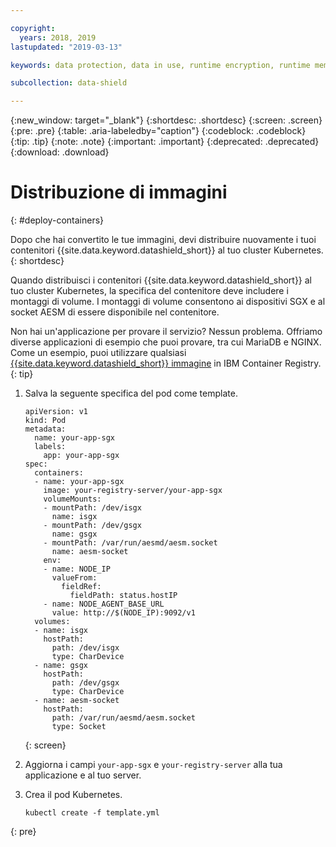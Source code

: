 ```yaml
---

copyright:
  years: 2018, 2019
lastupdated: "2019-03-13"

keywords: data protection, data in use, runtime encryption, runtime memory encryption, encrypted memory, intel sgx, software guard extensions, fortanix runtime encryption

subcollection: data-shield

---
```


{:new_window: target="_blank"}
{:shortdesc: .shortdesc}
{:screen: .screen}
{:pre: .pre}
{:table: .aria-labeledby="caption"}
{:codeblock: .codeblock}
{:tip: .tip}
{:note: .note}
{:important: .important}
{:deprecated: .deprecated}
{:download: .download}


# Distribuzione di immagini
{: #deploy-containers}

Dopo che hai convertito le tue immagini, devi distribuire nuovamente i tuoi contenitori {{site.data.keyword.datashield_short}} al tuo cluster Kubernetes.
{: shortdesc}

Quando distribuisci i contenitori {{site.data.keyword.datashield_short}} al tuo cluster Kubernetes, la specifica del contenitore deve includere i montaggi di volume. I montaggi di volume consentono ai dispositivi SGX e al socket AESM di essere disponibile nel contenitore.

Non hai un'applicazione per provare il servizio? Nessun problema. Offriamo diverse applicazioni di esempio che puoi provare, tra cui MariaDB e NGINX. Come un esempio, puoi utilizzare qualsiasi [{{site.data.keyword.datashield_short}} immagine](/docs/services/Registry?topic=RegistryImages-datashield-mariadb_starter#datashield-mariadb_starter) in IBM Container Registry.
{: tip}

1. Salva la seguente specifica del pod come template.

    ```
    apiVersion: v1
    kind: Pod
    metadata:
      name: your-app-sgx
      labels:
        app: your-app-sgx
    spec:
      containers:
      - name: your-app-sgx
        image: your-registry-server/your-app-sgx
        volumeMounts:
        - mountPath: /dev/isgx
          name: isgx
        - mountPath: /dev/gsgx
          name: gsgx
        - mountPath: /var/run/aesmd/aesm.socket
          name: aesm-socket
        env:
        - name: NODE_IP
          valueFrom:
            fieldRef:
              fieldPath: status.hostIP
        - name: NODE_AGENT_BASE_URL
          value: http://$(NODE_IP):9092/v1
      volumes:
      - name: isgx
        hostPath:
          path: /dev/isgx
          type: CharDevice
      - name: gsgx
        hostPath:
          path: /dev/gsgx
          type: CharDevice
      - name: aesm-socket
        hostPath:
          path: /var/run/aesmd/aesm.socket
          type: Socket
    ```
    {: screen}

2. Aggiorna i campi `your-app-sgx` e `your-registry-server` alla tua applicazione e al tuo server.

3. Crea il pod Kubernetes.

   ```
   kubectl create -f template.yml
   ```
  {: pre}

